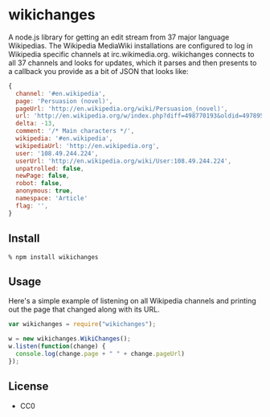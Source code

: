 wikichanges
===========

A node.js library for getting an edit stream from 37 major language Wikipedias.
The Wikipedia MediaWiki installations are configured to log in Wikipedia
specific channels at irc.wikimedia.org. wikichanges connects to all 37 
channels and looks for updates, which it parses and then presents to a callback
you provide as a bit of JSON that looks like:

```javascript
{ 
  channel: '#en.wikipedia',
  page: 'Persuasion (novel)',
  pageUrl: 'http://en.wikipedia.org/wiki/Persuasion_(novel)',
  url: 'http://en.wikipedia.org/w/index.php?diff=498770193&oldid=497895763',
  delta: -13,
  comment: '/* Main characters */',
  wikipedia: '#en.wikipedia',
  wikipediaUrl: 'http://en.wikipedia.org',
  user: '108.49.244.224',
  userUrl: 'http://en.wikipedia.org/wiki/User:108.49.244.224',
  unpatrolled: false,
  newPage: false,
  robot: false,
  anonymous: true,
  namespace: 'Article'
  flag: '',
}
```

Install
-------

    % npm install wikichanges

Usage
-----

Here's a simple example of listening on all Wikipedia channels and printing
out the page that changed along with its URL.

```javascript
var wikichanges = require("wikichanges");

w = new wikichanges.WikiChanges();
w.listen(function(change) {
  console.log(change.page + " " + change.pageUrl)
});
```

License
-------

* CC0
